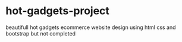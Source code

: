 # hot-gadgets-project
beautifull hot gadgets ecommerce website design using html css and bootstrap but not completed
